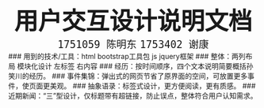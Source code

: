 <center ><strong><font size=10 > 用户交互设计说明文档 </font></strong></center>

<center><font size = 5> <code > 1751059 陈明东</code> <code>1753402 谢康 </code> </font></center>
### 用到的技术/工具：html   bootstrap工具包   js jquery框架
### 整体：两列布局 模块化设计 左标签 右内容
### 经历：按时间顺序，四个文本说明简要概括孙笑川的经历。
### 事件集锦：弹出式的网页节省了原界面的空间，可放置更多事件，使页面更美观。
### 抽象语录：标签式设计，更方便阅读，更有质感。
### 近期新闻：“三”型设计，仅标题带有超链接，防止误点，整体符合用户认知需求。
 
